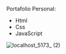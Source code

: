 
Portafolio Personal:

* Html
* Css
* JavaScript

![localhost_5173_ (2)](https://github.com/ruben-suarez1/curriculum-Responsive/assets/84733911/732cdf67-c7c3-4847-b404-e168cfc1eabe)
